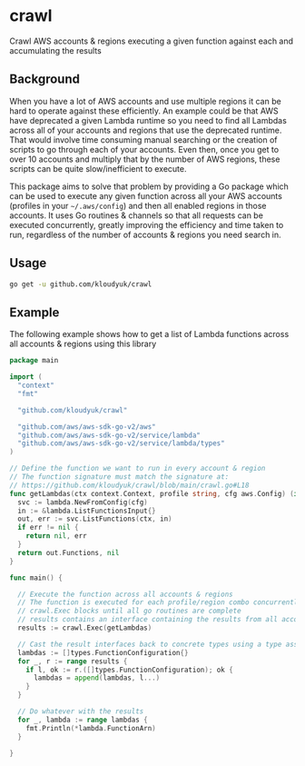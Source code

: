 # crawl

Crawl AWS accounts & regions executing a given function against each and accumulating the results

## Background

When you have a lot of AWS accounts and use multiple regions it can be hard to operate against these efficiently.
An example could be that AWS have deprecated a given Lambda runtime so you need to find all Lambdas across all of your accounts and regions that use the deprecated runtime.
That would involve time consuming manual searching or the creation of scripts to go through each of your accounts.
Even then, once you get to over 10 accounts and multiply that by the number of AWS regions, these scripts can be quite slow/inefficient to execute.

This package aims to solve that problem by providing a Go package which can be used to execute any given function across all your AWS accounts (profiles in your `~/.aws/config`) and then all enabled regions in those accounts. It uses Go routines & channels so that all requests can be executed concurrently, greatly improving the efficiency and time taken to run, regardless of the number of accounts & regions you need search in.

## Usage

```sh
go get -u github.com/kloudyuk/crawl
```

## Example

The following example shows how to get a list of Lambda functions across all accounts & regions using this library

```go
package main

import (
  "context"
  "fmt"

  "github.com/kloudyuk/crawl"

  "github.com/aws/aws-sdk-go-v2/aws"
  "github.com/aws/aws-sdk-go-v2/service/lambda"
  "github.com/aws/aws-sdk-go-v2/service/lambda/types"
)

// Define the function we want to run in every account & region
// The function signature must match the signature at:
// https://github.com/kloudyuk/crawl/blob/main/crawl.go#L18
func getLambdas(ctx context.Context, profile string, cfg aws.Config) (interface{}, error) {
  svc := lambda.NewFromConfig(cfg)
  in := &lambda.ListFunctionsInput{}
  out, err := svc.ListFunctions(ctx, in)
  if err != nil {
    return nil, err
  }
  return out.Functions, nil
}

func main() {

  // Execute the function across all accounts & regions
  // The function is executed for each profile/region combo concurrently using go routines
  // crawl.Exec blocks until all go routines are complete
  // results contains an interface containing the results from all accounts & regions
  results := crawl.Exec(getLambdas)

  // Cast the result interfaces back to concrete types using a type assertion
  lambdas := []types.FunctionConfiguration{}
  for _, r := range results {
    if l, ok := r.([]types.FunctionConfiguration); ok {
      lambdas = append(lambdas, l...)
    }
  }

  // Do whatever with the results
  for _, lambda := range lambdas {
    fmt.Println(*lambda.FunctionArn)
  }

}
```
